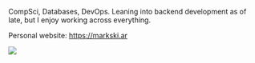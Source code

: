 CompSci, Databases, DevOps. Leaning into backend development as of late, but I enjoy working across everything.

Personal website: https://markski.ar

<img src="https://github-readme-stats.vercel.app/api/top-langs/?username=markski1&theme=vue-dark&show_icons=false&hide_border=true&hide=html,css,pawn,jinja">
<img src="https://komarev.com/ghpvc/?username=markski1&style=flat-square&color=blue" alt=""/>
